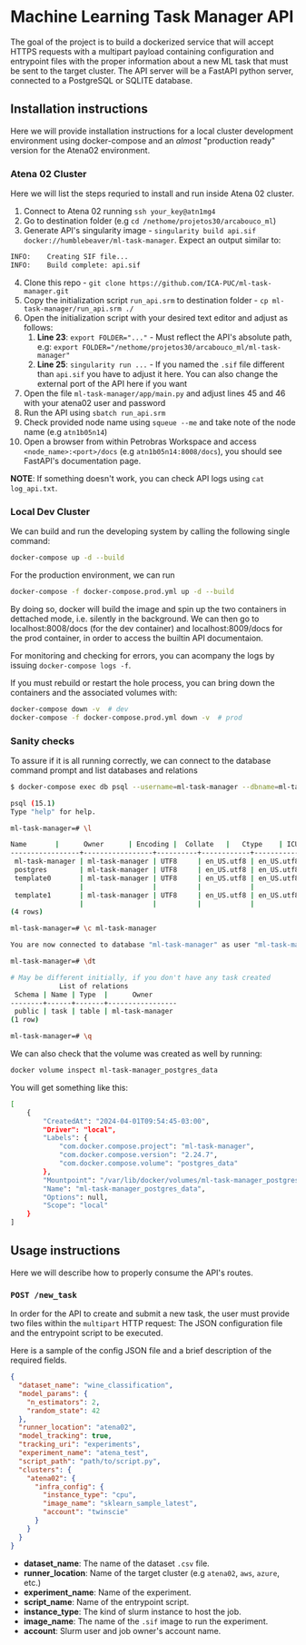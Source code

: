 # Machine Learning Task Manager API

The goal of the project is to build a dockerized service that will accept HTTPS requests with a multipart payload containing configuration and entrypoint files with the proper information about a new ML task that must be sent to the target cluster. The API server will be a FastAPI python server, connected to a PostgreSQL or SQLITE database.

## Installation instructions

Here we will provide installation instructions for a local cluster development environment using docker-compose and an *almost* "production ready" version for the Atena02 environment.

### Atena 02 Cluster

Here we will list the steps requried to install and run inside Atena 02 cluster.

1. Connect to Atena 02 running `ssh your_key@atn1mg4`
2. Go to destination folder (e.g `cd /nethome/projetos30/arcabouco_ml`)
3. Generate API's singularity image - `singularity build api.sif docker://humblebeaver/ml-task-manager`. Expect an output similar to:

```bash
INFO:    Creating SIF file...
INFO:    Build complete: api.sif
```

4. Clone this repo - `git clone https://github.com/ICA-PUC/ml-task-manager.git`
5. Copy the initialization script `run_api.srm` to destination folder - `cp ml-task-manager/run_api.srm ./`
6. Open the initialization script with your desired text editor and adjust as follows:
   1. **Line 23**: `export FOLDER="..."` - Must reflect the API's absolute path, e.g:
  `export FOLDER="/nethome/projetos30/arcabouco_ml/ml-task-manager"`
   2. **Line 25**: `singularity run ...` - If you named the `.sif` file different than `api.sif` you have to adjust it here. You can also change the external port of the API here if you want
7. Open the file `ml-task-manager/app/main.py` and adjust lines 45 and 46 with your atena02 user and password
8. Run the API using `sbatch run_api.srm`
9. Check provided node name using `squeue --me` and take note of the node name (e.g `atn1b05n14`)
10. Open a browser from within Petrobras Workspace and access `<node_name>:<port>/docs` (e.g `atn1b05n14:8008/docs`), you should see FastAPI's documentation page.

**NOTE**: If something doesn't work, you can check API logs using `cat log_api.txt`.

### Local Dev Cluster

We can build and run the developing system by calling the following single command:

```bash
docker-compose up -d --build
```

For the production environment, we can run

```bash
docker-compose -f docker-compose.prod.yml up -d --build
```

By doing so, docker will build the image and spin up the two containers in dettached mode, i.e. silently in the background. We can then go to localhost:8008/docs (for the dev container) and localhost:8009/docs for the prod container, in order to access the builtin API documentaion.

For monitoring and checking for errors, you can acompany the logs by issuing `docker-compose logs -f`.

If you must rebuild or restart the hole process, you can bring down the containers and the associated volumes with:

```bash
docker-compose down -v  # dev
docker-compose -f docker-compose.prod.yml down -v  # prod
```

### Sanity checks

To assure if it is all running correctly, we can connect to the database command prompt and list databases and relations

```bash
$ docker-compose exec db psql --username=ml-task-manager --dbname=ml-task-manager

psql (15.1)
Type "help" for help.

ml-task-manager=# \l

Name       |      Owner      | Encoding |  Collate   |   Ctype    | ICU Locale | Locale Provider |            Access privileges            
-----------------+-----------------+----------+------------+------------+------------+-----------------+-----------------------------------------
 ml-task-manager | ml-task-manager | UTF8     | en_US.utf8 | en_US.utf8 |            | libc            | 
 postgres        | ml-task-manager | UTF8     | en_US.utf8 | en_US.utf8 |            | libc            | 
 template0       | ml-task-manager | UTF8     | en_US.utf8 | en_US.utf8 |            | libc            | =c/"ml-task-manager"                   +
                 |                 |          |            |            |            |                 | "ml-task-manager"=CTc/"ml-task-manager"
 template1       | ml-task-manager | UTF8     | en_US.utf8 | en_US.utf8 |            | libc            | =c/"ml-task-manager"                   +
                 |                 |          |            |            |            |                 | "ml-task-manager"=CTc/"ml-task-manager"
(4 rows)

ml-task-manager=# \c ml-task-manager

You are now connected to database "ml-task-manager" as user "ml-task-manager".

ml-task-manager=# \dt

# May be different initially, if you don't have any task created
            List of relations
 Schema | Name | Type  |      Owner      
--------+------+-------+-----------------
 public | task | table | ml-task-manager
(1 row)

ml-task-manager=# \q
```

We can also check that the volume was created as well by running:

```bash
docker volume inspect ml-task-manager_postgres_data
```

You will get something like this:

```bash
[
    {
        "CreatedAt": "2024-04-01T09:54:45-03:00",
        "Driver": "local",
        "Labels": {
            "com.docker.compose.project": "ml-task-manager",
            "com.docker.compose.version": "2.24.7",
            "com.docker.compose.volume": "postgres_data"
        },
        "Mountpoint": "/var/lib/docker/volumes/ml-task-manager_postgres_data/_data",
        "Name": "ml-task-manager_postgres_data",
        "Options": null,
        "Scope": "local"
    }
]
```

## Usage instructions

Here we will describe how to properly consume the API's routes.

### `POST /new_task`

In order for the API to create and submit a new task, the user must provide two files within the `multipart` HTTP request: The JSON configuration file and the entrypoint script to be executed.

Here is a sample of the config JSON file and a brief description of the required fields.

```JSON
{
  "dataset_name": "wine_classification",
  "model_params": {
    "n_estimators": 2,
    "random_state": 42
  },
  "runner_location": "atena02",
  "model_tracking": true,
  "tracking_uri": "experiments",
  "experiment_name": "atena_test",
  "script_path": "path/to/script.py",
  "clusters": {
    "atena02": {
      "infra_config": {
        "instance_type": "cpu",
        "image_name": "sklearn_sample_latest",
        "account": "twinscie"
      }
    }
  }
}
```

- **dataset_name**: The name of the dataset `.csv` file.
- **runner_location**: Name of the target cluster (e.g `atena02`, `aws`, `azure`, etc.)
- **experiment_name**: Name of the experiment.
- **script_name**: Name of the entrypoint script.
- **instance_type**: The kind of slurm instance to host the job.
- **image_name**: The name of the `.sif` image to run the experiment.
- **account**: Slurm user and job owner's account name.
